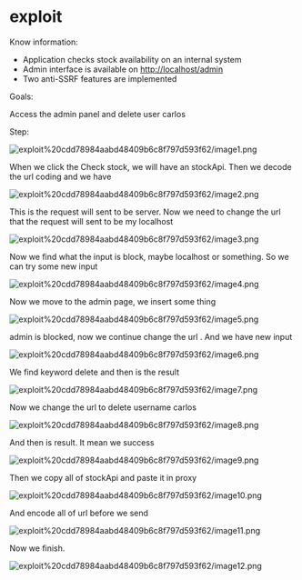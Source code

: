 # exploit

Know information:

- Application checks stock availability on an internal system
- Admin interface is available on [http://localhost/admin](http://localhost/admin)
- Two anti-SSRF features are implemented

Goals:

Access the admin panel and delete user carlos

Step:

![exploit%20cdd78984aabd48409b6c8f797d593f62/image1.png](exploit%20cdd78984aabd48409b6c8f797d593f62/image1.png)

When we click the Check stock, we will have an stockApi. Then we decode the url coding and we have

![exploit%20cdd78984aabd48409b6c8f797d593f62/image2.png](exploit%20cdd78984aabd48409b6c8f797d593f62/image2.png)

This is the request will sent to be server. Now we need to change the url that the request will sent to be my localhost

![exploit%20cdd78984aabd48409b6c8f797d593f62/image3.png](exploit%20cdd78984aabd48409b6c8f797d593f62/image3.png)

Now we find what the input is block, maybe localhost or something. So we can try some new input

![exploit%20cdd78984aabd48409b6c8f797d593f62/image4.png](exploit%20cdd78984aabd48409b6c8f797d593f62/image4.png)

Now we move to the admin page, we insert some thing

![exploit%20cdd78984aabd48409b6c8f797d593f62/image5.png](exploit%20cdd78984aabd48409b6c8f797d593f62/image5.png)

admin is blocked, now we continue change the url . And we have new input

![exploit%20cdd78984aabd48409b6c8f797d593f62/image6.png](exploit%20cdd78984aabd48409b6c8f797d593f62/image6.png)

We find keyword delete and then is the result

![exploit%20cdd78984aabd48409b6c8f797d593f62/image7.png](exploit%20cdd78984aabd48409b6c8f797d593f62/image7.png)

Now we change the url to delete username carlos

![exploit%20cdd78984aabd48409b6c8f797d593f62/image8.png](exploit%20cdd78984aabd48409b6c8f797d593f62/image8.png)

And then is result. It mean we success

![exploit%20cdd78984aabd48409b6c8f797d593f62/image9.png](exploit%20cdd78984aabd48409b6c8f797d593f62/image9.png)

Then we copy all of stockApi and paste it in proxy

![exploit%20cdd78984aabd48409b6c8f797d593f62/image10.png](exploit%20cdd78984aabd48409b6c8f797d593f62/image10.png)

And encode all of url before we send

![exploit%20cdd78984aabd48409b6c8f797d593f62/image11.png](exploit%20cdd78984aabd48409b6c8f797d593f62/image11.png)

Now we finish.

![exploit%20cdd78984aabd48409b6c8f797d593f62/image12.png](exploit%20cdd78984aabd48409b6c8f797d593f62/image12.png)